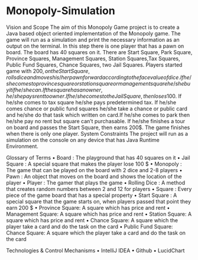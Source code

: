 # Monopoly-Simulation

Vision and Scope
	The aim of this Monopoly Game project is to create a Java based object oriented implementation of the Monopoly game. The game will run as a simulation and print the necessary information as an output on the terminal.
In this step there is one player that has a pawn on board. The board has 40 squares on it. There are Start Square, Park Square, Province Squares, Management Squares, Station Squares,Tax Squares, Public Fund Squares, Chance Squares,  two Jail Squares.  Players started game with 200$, on the Start Square, rolls dice and moves his/her pawn forward according to the face value of dice. If he/she comes to province square or station square or management square he/she buy it if he/she can. If the square has an owner, he/she pays rent to owner. If he/she comes to the Jail Square, then loses 100$. If he/she comes to tax square he/she pays predetermined tax. If he/she comes chance or public fund squares he/she take a chance or public card and he/she do that task which written on card.If he/she comes to park then he/she pay no rent but square can’t purchasable. If he/she finishes a tour on board and passes the Start Square, then earns 200$. The game finishes when there is only one player.
System Constraints
The project will run as a simulation on the console on any device that has Java Runtime Environment.

Glossary of Terms
•	Board : The playground that has 40 squares on it
•	Jail Square : A special square that makes the player lose 100 $
•	Monopoly : The game that can be played on the board with 2 dice and 2-8 players
•	Pawn : An object that moves on the board and shows the location of the player
•	Player : The gamer that plays the game 
•	Rolling Dice : A method that creates random numbers between 2 and 12 for players 
•	Square : Every piece of the game board that has a special property
•	Start Square : A special square that the game starts on, when players passed that point they earn 200 $
•	Province Square: A square which has price and rent
•	Management Square: A square which has price and rent
•	Station Square: A square which has price and rent
•	Chance Square: A square which the player take a card and do the task on the card
•	Public Fund Square: Chance Square: A square which the player take a card and do the task on the card


Technologies & Control Mechanisms
•	IntelliJ IDEA
•	Github
•	LucidChart
